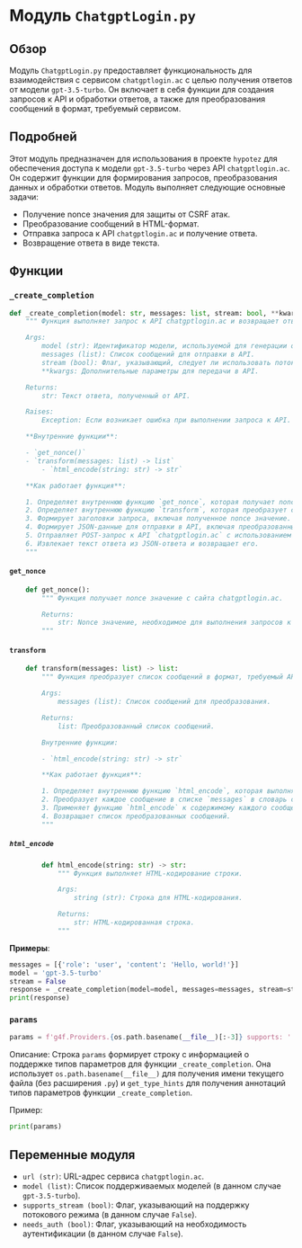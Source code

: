 # Модуль `ChatgptLogin.py`

## Обзор

Модуль `ChatgptLogin.py` предоставляет функциональность для взаимодействия с сервисом `chatgptlogin.ac` с целью получения ответов от модели `gpt-3.5-turbo`. Он включает в себя функции для создания запросов к API и обработки ответов, а также для преобразования сообщений в формат, требуемый сервисом.

## Подробней

Этот модуль предназначен для использования в проекте `hypotez` для обеспечения доступа к модели `gpt-3.5-turbo` через API `chatgptlogin.ac`. Он содержит функции для формирования запросов, преобразования данных и обработки ответов.
Модуль выполняет следующие основные задачи:

-   Получение nonce значения для защиты от CSRF атак.
-   Преобразование сообщений в HTML-формат.
-   Отправка запроса к API `chatgptlogin.ac` и получение ответа.
-   Возвращение ответа в виде текста.

## Функции

### `_create_completion`

```python
def _create_completion(model: str, messages: list, stream: bool, **kwargs):
    """ Функция выполняет запрос к API chatgptlogin.ac и возвращает ответ.

    Args:
        model (str): Идентификатор модели, используемой для генерации ответа.
        messages (list): Список сообщений для отправки в API.
        stream (bool): Флаг, указывающий, следует ли использовать потоковый режим.
        **kwargs: Дополнительные параметры для передачи в API.

    Returns:
        str: Текст ответа, полученный от API.

    Raises:
        Exception: Если возникает ошибка при выполнении запроса к API.

    **Внутренние функции**:

    - `get_nonce()`
    - `transform(messages: list) -> list`
        - `html_encode(string: str) -> str`

    **Как работает функция**:

    1. Определяет внутреннюю функцию `get_nonce`, которая получает nonce значение с сайта `chatgptlogin.ac`.
    2. Определяет внутреннюю функцию `transform`, которая преобразует список сообщений в формат, требуемый API, используя функцию `html_encode` для HTML-кодирования содержимого сообщений.
    3. Формирует заголовки запроса, включая полученное nonce значение.
    4. Формирует JSON-данные для отправки в API, включая преобразованные сообщения.
    5. Отправляет POST-запрос к API `chatgptlogin.ac` с использованием библиотеки `requests`.
    6. Извлекает текст ответа из JSON-ответа и возвращает его.
    """
```

#### `get_nonce`

```python
    def get_nonce():
        """ Функция получает nonce значение с сайта chatgptlogin.ac.

        Returns:
            str: Nonce значение, необходимое для выполнения запросов к API.
        """
```

#### `transform`

```python
    def transform(messages: list) -> list:
        """ Функция преобразует список сообщений в формат, требуемый API.

        Args:
            messages (list): Список сообщений для преобразования.

        Returns:
            list: Преобразованный список сообщений.

        Внутренние функции:

        - `html_encode(string: str) -> str`

        **Как работает функция**:

        1. Определяет внутреннюю функцию `html_encode`, которая выполняет HTML-кодирование строки.
        2. Преобразует каждое сообщение в списке `messages` в словарь с ключами `id`, `role`, `content`, `who` и `html`.
        3. Применяет функцию `html_encode` к содержимому каждого сообщения для HTML-кодирования.
        4. Возвращает список преобразованных сообщений.
        """
```

##### `html_encode`

```python
        def html_encode(string: str) -> str:
            """ Функция выполняет HTML-кодирование строки.

            Args:
                string (str): Строка для HTML-кодирования.

            Returns:
                str: HTML-кодированная строка.
            """
```

**Примеры**:

```python
messages = [{'role': 'user', 'content': 'Hello, world!'}]
model = 'gpt-3.5-turbo'
stream = False
response = _create_completion(model=model, messages=messages, stream=stream)
print(response)
```

### `params`

```python
params = f'g4f.Providers.{os.path.basename(__file__)[:-3]} supports: ' + \\\n    \'(%s)\' % \', \'.join(\n        [f"{name}: {get_type_hints(_create_completion)[name].__name__}" for name in _create_completion.__code__.co_varnames[:_create_completion.__code__.co_argcount]])
```

Описание: Строка `params` формирует строку с информацией о поддержке типов параметров для функции `_create_completion`. Она использует `os.path.basename(__file__)` для получения имени текущего файла (без расширения `.py`) и `get_type_hints` для получения аннотаций типов параметров функции `_create_completion`.

Пример:

```python
print(params)
```

## Переменные модуля

-   `url (str)`: URL-адрес сервиса `chatgptlogin.ac`.
-   `model (list)`: Список поддерживаемых моделей (в данном случае `gpt-3.5-turbo`).
-   `supports_stream (bool)`: Флаг, указывающий на поддержку потокового режима (в данном случае `False`).
-   `needs_auth (bool)`: Флаг, указывающий на необходимость аутентификации (в данном случае `False`).